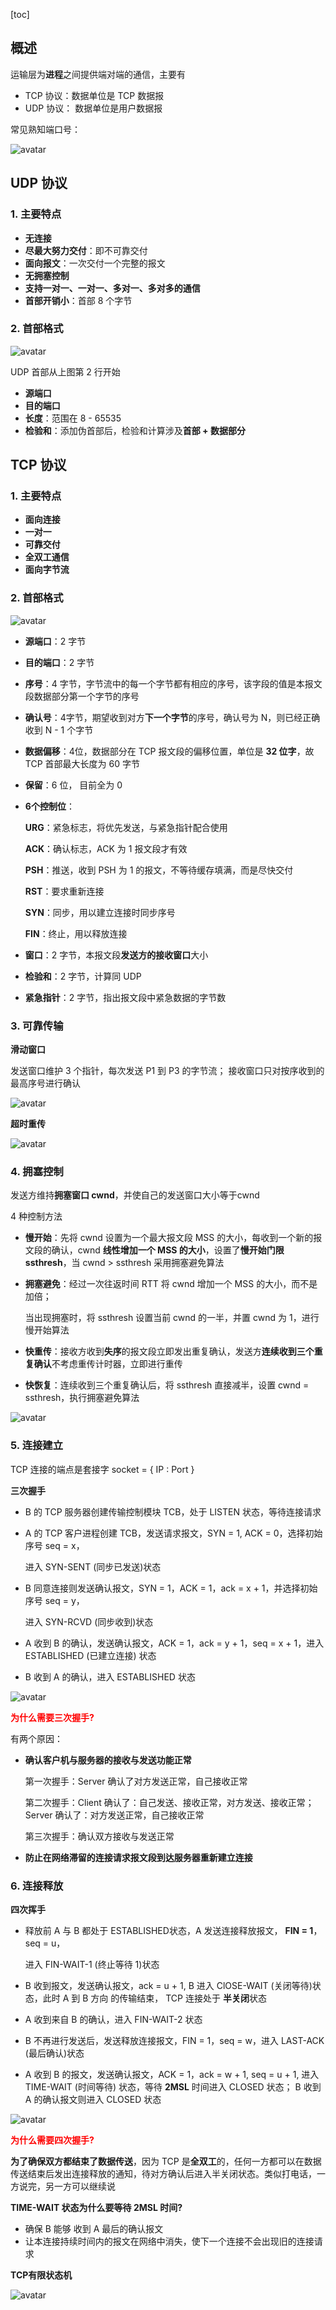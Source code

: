 [toc]



## 概述

运输层为**进程**之间提供端对端的通信，主要有

- TCP 协议：数据单位是 TCP 数据报
- UDP 协议： 数据单位是用户数据报

常见熟知端口号：

![avatar](常见熟知端口号.jpg)

## UDP 协议

### 1. 主要特点

- **无连接**
- **尽最大努力交付**：即不可靠交付
- **面向报文**：一次交付一个完整的报文
- **无拥塞控制**
- **支持一对一、一对一、多对一、多对多的通信**
- **首部开销小**：首部 8 个字节

### 2. 首部格式

![avatar](UDP首部格式.jpg)

UDP 首部从上图第 2 行开始

- **源端口**
- **目的端口**
- **长度**：范围在 8 - 65535
- **检验和**：添加伪首部后，检验和计算涉及**首部 + 数据部分**



## TCP 协议

### 1. 主要特点

- **面向连接**
- **一对一**
- **可靠交付**
- **全双工通信**
- **面向字节流**

### 2. 首部格式

![avatar](TCP首部格式.jpg)

- **源端口**：2 字节

- **目的端口**：2 字节

- **序号**：4 字节，字节流中的每一个字节都有相应的序号，该字段的值是本报文段数据部分第一个字节的序号

- **确认号**：4字节，期望收到对方**下一个字节**的序号，确认号为 N，则已经正确收到 N - 1 个字节

- **数据偏移**：4位，数据部分在 TCP 报文段的偏移位置，单位是 **32 位字**，故 TCP 首部最大长度为 60 字节

- **保留**：6 位， 目前全为 0

- **6个控制位**：

  **URG**：紧急标志，将优先发送，与紧急指针配合使用

  **ACK**：确认标志，ACK 为 1 报文段才有效

  **PSH**：推送，收到 PSH 为 1 的报文，不等待缓存填满，而是尽快交付

  **RST**：要求重新连接

  **SYN**：同步，用以建立连接时同步序号

  **FIN**：终止，用以释放连接

- **窗口**：2 字节，本报文段**发送方的接收窗口**大小

- **检验和**：2 字节，计算同 UDP

- **紧急指针**：2 字节，指出报文段中紧急数据的字节数



### 3. 可靠传输

**滑动窗口**

发送窗口维护 3 个指针，每次发送 P1 到 P3 的字节流； 接收窗口只对按序收到的最高序号进行确认

![avatar](滑动窗口.jpg)



**超时重传**

![avatar](TCP超时重传.jpg)



### 4. 拥塞控制

发送方维持**拥塞窗口 cwnd**，并使自己的发送窗口大小等于cwnd

4 种控制方法

- **慢开始**：先将 cwnd 设置为一个最大报文段 MSS 的大小，每收到一个新的报文段的确认，cwnd **线性增加一个 MSS 的大小**，设置了**慢开始门限 ssthresh**，当 cwnd > ssthresh 采用拥塞避免算法

- **拥塞避免**：经过一次往返时间 RTT 将 cwnd 增加一个 MSS 的大小，而不是加倍；

  当出现拥塞时，将 ssthresh 设置当前 cwnd 的一半，并置 cwnd 为 1，进行慢开始算法

- **快重传**：接收方收到**失序**的报文段立即发出重复确认，发送方**连续收到三个重复确认**不考虑重传计时器，立即进行重传

- **快恢复**：连续收到三个重复确认后，将 ssthresh 直接减半，设置 cwnd = ssthresh，执行拥塞避免算法

![avatar](TCP拥塞控制流程.jpg)





### 5. 连接建立

TCP 连接的端点是套接字 socket = { IP : Port }

**三次握手**

- B 的 TCP 服务器创建传输控制模块 TCB，处于 LISTEN 状态，等待连接请求

- A 的 TCP 客户进程创建 TCB，发送请求报文，SYN = 1, ACK = 0，选择初始序号 seq = x，

  进入 SYN-SENT (同步已发送)状态

- B 同意连接则发送确认报文，SYN = 1，ACK = 1，ack = x + 1，并选择初始序号 seq = y，

  进入 SYN-RCVD (同步收到)状态

- A 收到 B 的确认，发送确认报文，ACK = 1，ack = y + 1，seq = x + 1，进入 ESTABLISHED (已建立连接) 状态

- B 收到 A 的确认，进入 ESTABLISHED 状态

![avatar](TCP三次握手.jpg)

**<font color=red>为什么需要三次握手?</font>**

有两个原因：

- **确认客户机与服务器的接收与发送功能正常**

  第一次握手：Server 确认了对方发送正常，自己接收正常

  第二次握手：Client 确认了：自己发送、接收正常，对方发送、接收正常；Server 确认了：对方发送正常，自己接收正常

  第三次握手：确认双方接收与发送正常

- **防止在网络滞留的连接请求报文段到达服务器重新建立连接**

  

### 6. 连接释放

**四次挥手**

- 释放前 A 与 B 都处于 ESTABLISHED状态，A 发送连接释放报文， **FIN = 1**，seq = u，

  进入 FIN-WAIT-1 (终止等待 1)状态

- B 收到报文，发送确认报文，ack = u + 1, B 进入 ClOSE-WAIT (关闭等待)状态，此时 A 到 B 方向 的传输结束， TCP 连接处于 **半关闭**状态

- A 收到来自 B 的确认，进入 FIN-WAIT-2 状态

- B 不再进行发送后，发送释放连接报文，FIN = 1，seq = w，进入 LAST-ACK (最后确认)状态

- A 收到 B 的报文，发送确认报文，ACK = 1，ack = w + 1,  seq = u + 1, 进入 TIME-WAIT (时间等待) 状态，等待 **2MSL** 时间进入 CLOSED 状态； B 收到 A 的确认报文则进入 CLOSED 状态

![avatar](TCP四次挥手.jpg)

**<font color=red>为什么需要四次握手?</font>**

**为了确保双方都结束了数据传送**，因为 TCP 是**全双工**的，任何一方都可以在数据传送结束后发出连接释放的通知，待对方确认后进入半关闭状态。类似打电话，一方说完，另一方可以继续说



**TIME-WAIT 状态为什么要等待 2MSL 时间?**

- 确保 B 能够 收到 A 最后的确认报文
- 让本连接持续时间内的报文在网络中消失，使下一个连接不会出现旧的连接请求



**TCP有限状态机**

![avatar](TCP状态机.jpg)